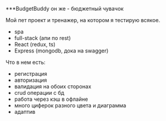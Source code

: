 ***BudgetBuddy
он же - бюджетный чувачок

Мой пет проект и тренажер, на котором я тестирую всякое.

+ spa
+ full-stack (апи по rest)
+ React (redux, ts)
+ Express (mongodb, дока на swagger)


Что в нем есть: 
- регистрация
- авторизация
- валидация на обоих сторонах
- crud операции с бд
- работа через кэш в офлайне
- много циферок разного цвета и диаграмма
- адаптив
  
